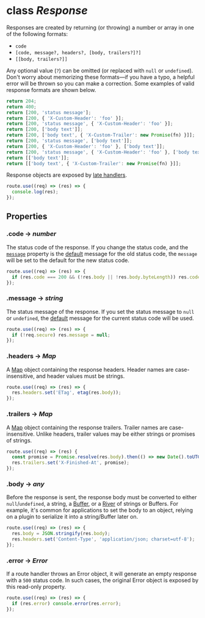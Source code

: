 # class *Response*

Responses are created by returning (or throwing) a number or array in one of the following formats:

- `code`
- `[code, message?, headers?, [body, trailers?]?]`
- `[[body, trailers?]]`

Any optional value (`?`) can be omitted (or replaced with `null` or `undefined`). Don't worry about memorizing these formats—if you have a typo, a helpful error will be thrown so you can make a correction. Some examples of valid response formats are shown below.

```js
return 204;
return 400;
return [200, 'status message'];
return [200, { 'X-Custom-Header': 'foo' }];
return [200, 'status message', { 'X-Custom-Header': 'foo' }];
return [200, ['body text']];
return [200, ['body text', { 'X-Custom-Trailer': new Promise(fn) }]];
return [200, 'status message', ['body text']];
return [200, { 'X-Custom-Header': 'foo' }, ['body text']];
return [200, 'status message', { 'X-Custom-Header': 'foo' }, ['body text', { 'X-Custom-Trailer': new Promise(fn) }]];
return [['body text']];
return [['body text', { 'X-Custom-Trailer': new Promise(fn) }]];
```

Response objects are exposed by [late handlers](./application.md#late-handlers).

```js
route.use((req) => (res) => {
  console.log(res);
});
```

## Properties

### .code -> *number*

The status code of the response. If you change the status code, and the [`message`](#message---string) property is the [default](https://nodejs.org/api/http.html#http_http_status_codes) message for the old status code, the `message` will be set to the default for the new status code.

```js
route.use((req) => (res) => {
  if (res.code === 200 && (!res.body || !res.body.byteLength)) res.code = 204;
});
```

### .message -> *string*

The status message of the response. If you set the status message to `null` or `undefined`, the [default](https://nodejs.org/api/http.html#http_http_status_codes) message for the current status code will be used.

```js
route.use((req) => (res) => {
  if (!req.secure) res.message = null;
});
```

### .headers -> *Map*

A [Map](https://developer.mozilla.org/en-US/docs/Web/JavaScript/Reference/Global_Objects/Map) object containing the response headers. Header names are case-insensitive, and header values must be strings.

```js
route.use((req) => (res) => {
  res.headers.set('ETag', etag(res.body));
});
```

### .trailers -> *Map*

A [Map](https://developer.mozilla.org/en-US/docs/Web/JavaScript/Reference/Global_Objects/Map) object containing the response trailers. Trailer names are case-insensitive. Unlike headers, trailer values may be either strings or promises of strings.

```js
route.use((req) => (res) {
  const promise = Promise.resolve(res.body).then(() => new Date().toUTCString());
  res.trailers.set('X-Finished-At', promise);
});
```

### .body -> *any*

Before the response is sent, the response body must be converted to either `null`/`undefined`, a string, a [Buffer](https://nodejs.org/api/buffer.html), or a [River](https://github.com/JoshuaWise/wise-river) of strings or Buffers. For example, it's common for applications to set the body to an object, relying on a plugin to serialize it into a string/Buffer later on.

```js
route.use((req) => (res) => {
  res.body = JSON.stringify(res.body);
  res.headers.set('Content-Type', 'application/json; charset=utf-8');
});
```

### .error -> *Error*

If a route handler throws an Error object, it will generate an empty response with a `500` status code. In such cases, the original Error object is exposed by this read-only property.

```js
route.use((req) => (res) => {
  if (res.error) console.error(res.error);
});
```
